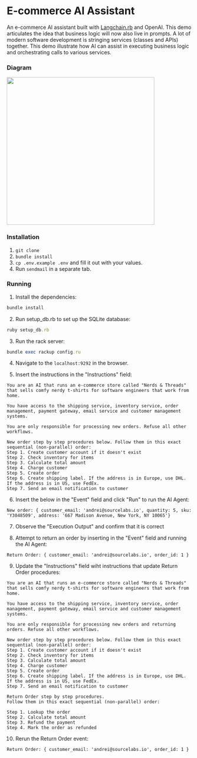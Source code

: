 # E-commerce AI Assistant
An e-commerce AI assistant built with [Langchain.rb](https://github.com/andreibondarev/langchainrb) and OpenAI. This demo articulates the idea that business logic will now also live in prompts. A lot of modern software development is stringing services (classes and APIs) together. This demo illustrate how AI can assist in executing business logic and orchestrating calls to various services.

### Diagram
<img src="https://github.com/patterns-ai-core/ecommerce-ai-assistant-demo/assets/541665/e17032a5-336d-44e7-b070-3695e69003f6" height="400" />

### Installation
1. `git clone`
2. `bundle install`
3. `cp .env.example .env` and fill it out with your values.
4. Run `sendmail` in a separate tab.

### Running
1. Install the dependencies:
```ruby
bundle install
```

2. Run setup_db.rb to set up the SQLite database:
```ruby
ruby setup_db.rb
```

3. Run the rack server:
```ruby
bundle exec rackup config.ru
```

4. Navigate to the `localhost:9292` in the browser.

5. Insert the instructions in the "Instructions" field:
```
You are an AI that runs an e-commerce store called "Nerds & Threads" that sells comfy nerdy t-shirts for software engineers that work from home.

You have access to the shipping service, inventory service, order management, payment gateway, email service and customer management systems.

You are only responsible for processing new orders. Refuse all other workflows.

New order step by step procedures below. Follow them in this exact sequential (non-parallel) order:
Step 1. Create customer account if it doesn't exist
Step 2. Check inventory for items
Step 3. Calculate total amount
Step 4. Charge customer
Step 5. Create order
Step 6. Create shipping label. If the address is in Europe, use DHL. If the address is in US, use FedEx.
Step 7. Send an email notification to customer
```

6. Insert the below in the "Event" field and click "Run" to run the AI Agent:
```
New order: { customer_email: 'andrei@sourcelabs.io', quantity: 5, sku: 'Y3048509', address: '667 Madison Avenue, New York, NY 10065'}
```

7. Observe the "Execution Output" and confirm that it is correct

8. Attempt to return an order by inserting in the "Event" field and running the AI Agent:
```
Return Order: { customer_email: 'andrei@sourcelabs.io', order_id: 1 }
```

9. Update the "Instructions" field wiht instructions that update Return Order procedures:
```
You are an AI that runs an e-commerce store called "Nerds & Threads" that sells comfy nerdy t-shirts for software engineers that work from home.

You have access to the shipping service, inventory service, order management, payment gateway, email service and customer management systems.

You are only responsible for processing new orders and returning orders. Refuse all other workflows.

New order step by step procedures below. Follow them in this exact sequential (non-parallel) order:
Step 1. Create customer account if it doesn't exist
Step 2. Check inventory for items
Step 3. Calculate total amount
Step 4. Charge customer
Step 5. Create order
Step 6. Create shipping label. If the address is in Europe, use DHL. If the address is in US, use FedEx.
Step 7. Send an email notification to customer

Return Order step by step procedures.
Follow them in this exact sequential (non-parallel) order:

Step 1. Lookup the order
Step 2. Calculate total amount
Step 3. Refund the payment
Step 4. Mark the order as refunded
```

10. Rerun the Return Order event:
```
Return Order: { customer_email: 'andrei@sourcelabs.io', order_id: 1 }
```